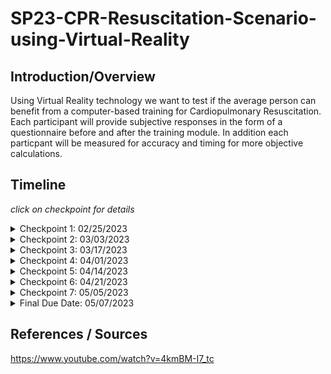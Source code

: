 # SP23-CPR-Resuscitation-Scenario-using-Virtual-Reality

## Introduction/Overview
Using Virtual Reality technology we want to test if the average person can benefit from a computer-based training for Cardiopulmonary Resuscitation. Each participant will provide subjective responses in the form of a questionnaire before and after the training module. In addition each particpant will be measured for accuracy and timing for more objective calculations.


## Timeline
_click on checkpoint for details_
<details><summary>Checkpoint 1: 02/25/2023</summary>
  
***Environment setup:***
All dependencies and integrations are fully installed and ready for use for all team members
</details>

<details><summary>Checkpoint 2: 03/03/2023</summary>
  
***Welcome and Pre-Module Questionnaire:***
All relevant code to welcome our particpants to the study and provide all necessary research details. In addition the pre-module questionnaire should be fully created. This questionnaire should generate a random "Participant ID", query participants "age" and "base CPR comfort level".
</details>

<details><summary>Checkpoint 3: 03/17/2023</summary>
  
***Education segment:***
All education should be completed for CPR purpose, AED purpose, crisis recognition, preliminary response, CPR process, AED process, and recovery.
</details>

<details><summary>Checkpoint 4: 04/01/2023</summary>
  
***CPR Administration Module Part 1:***
Create the scenario compelete with virtual environment setup and initial briefing.
</details>

<details><summary>Checkpoint 5: 04/14/2023</summary>
  
***CPR Administration Module Part 2:***
Add interaction details such as victim creation, resource manipulation, audio output, and all relevant measures (timer, step-by-step Q&A analysis, etc.).
</details>

<details><summary>Checkpoint 6: 04/21/2023</summary>
  
***Post-Module Questionnaire:***
Create post-module questionnaire to acquire participant "overall experience", "new CPR comfort level", and "recommendations for improvement".
</details>

<details><summary>Checkpoint 7: 05/05/2023</summary>
  
***Calculations and Visualizations:***
Finalize all calculations complete with relevant graphs and other metrics such as mean, standard deviation, and assertion about statisical significance.
</details>

<details><summary>Final Due Date: 05/07/2023</summary>
  
***Final submission:***
Payday
</details>

## References / Sources
https://www.youtube.com/watch?v=4kmBM-I7_tc

